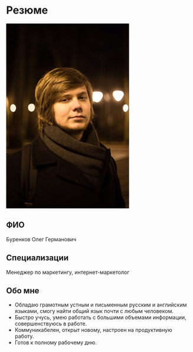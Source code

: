 # Резюме

![Фото](image.png)

## ФИО
 Буренков Олег Германович

## Специализации
Менеджер по маркетингу, интернет-маркетолог

## Обо мне
- Обладаю грамотным устным и письменным русским и английским языками, смогу найти общий язык почти с любым человеком.
- Быстро учусь, умею работать с большими объемами информации, совершенствуюсь в работе.
-  Коммуникабелен, открыт новому, настроен на продуктивную работу. 
-  Готов к полному рабочему дню.

